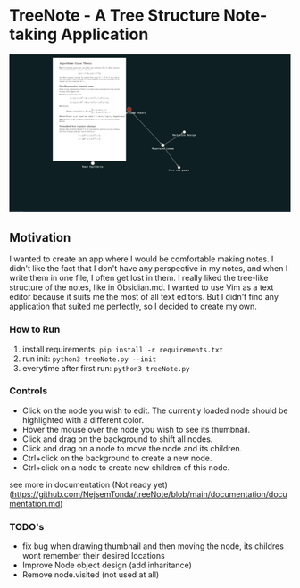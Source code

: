 # TreeNote - A Tree Structure Note-taking Application

![](https://github.com/NejsemTonda/treeNote/blob/main/src/showcase1.png)

## Motivation

I wanted to create an app where I would be comfortable making notes. I didn't like the fact that I don't have any perspective in my notes, and when I write them in one file, I often get lost in them. I really liked the tree-like structure of the notes, like in Obsidian.md. I wanted to use Vim as a text editor because it suits me the most of all text editors. But I didn't find any application that suited me perfectly, so I decided to create my own.

### How to Run

1. install requirements: `pip install -r requirements.txt`
2. run init: `python3 treeNote.py --init`
3. everytime after first run: `python3 treeNote.py`

### Controls

- Click on the node you wish to edit. The currently loaded node should be highlighted with a different color.
- Hover the mouse over the node you wish to see its thumbnail.
- Click and drag on the background to shift all nodes.
- Click and drag on a node to move the node and its children.
- Ctrl+click on the background to create a new node.
- Ctrl+click on a node to create new children of this node.


see more in documentation (Not ready yet) (https://github.com/NejsemTonda/treeNote/blob/main/documentation/documentation.md)

### TODO's

* fix bug when drawing thumbnail and then moving the node, its childres wont remember their desired locations
* Improve Node object design (add inharitance)
* Remove node.visited (not used at all)

